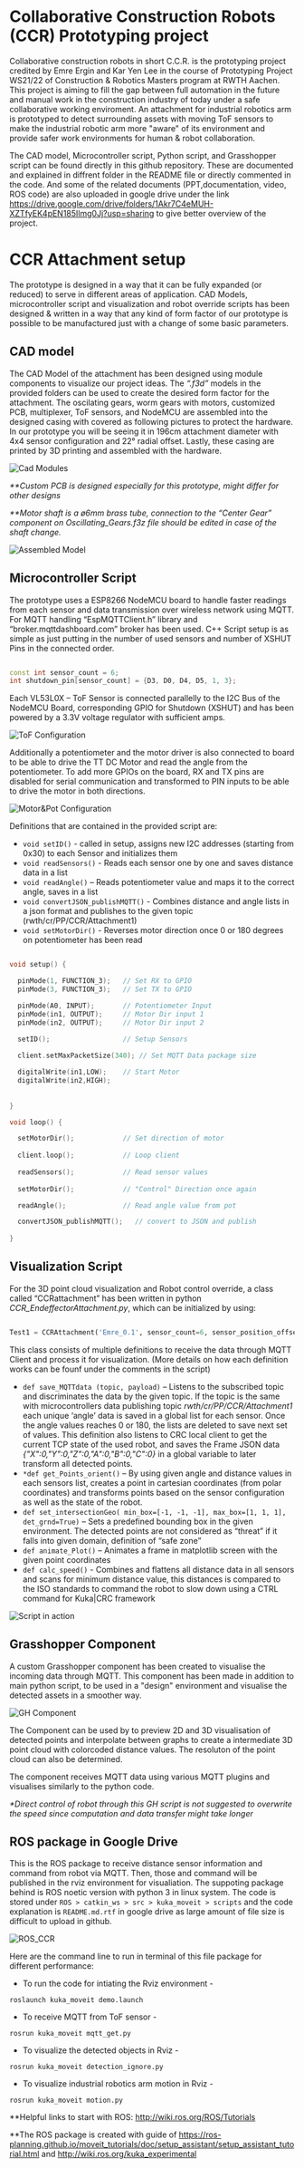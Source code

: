 # Collaborative Construction Robots (CCR) Prototyping project

Collaborative construction robots in short C.C.R. is the prototyping project credited by Emre Ergin and Kar Yen Lee in the course of Prototyping Project WS21/22 of Construction & Robotics Masters program at RWTH Aachen. This project is aiming to fill the gap between full automation in the future and manual work in the construction industry of today under a safe collaborative working enviroment. An attachment for industrial robotics arm is prototyped to detect surrounding assets with moving ToF sensors to make the industrial robotic arm more "aware" of its environment and provide safer work environments for human & robot collaboration. 

The CAD model, Microcontroller script, Python script, and Grasshopper script can be found directly in this github repository. These are documented and explained in diffrent folder in the README file or directly commented in the code. And some of the related documents (PPT,documentation, video, ROS code) are also uploaded in google drive under the link https://drive.google.com/drive/folders/1Akr7C4eMUH-XZTfyEK4pEN185Ilmg0Jj?usp=sharing to give better overview of the project.



# CCR Attachment setup

The prototype is designed in a way that it can be fully expanded (or reduced) to serve in different areas of application. CAD Models, microcontroller script and visualization and robot override scripts has been designed & written in a way that any kind of form factor of our prototype is possible to be manufactured just with a change of some basic parameters.

## CAD model

The CAD Model of the attachment has been designed using module components to visualize our project ideas. The _“.f3d”_ models in the provided folders can be used to create the desired form factor for the attachment. The oscilating gears, worm gears with motors, customized PCB, multiplexer, ToF sensors, and NodeMCU are assembled into the designed casing with covered as following pictures to protect the hardware. In our prototype you will be seeing it in 196cm attachment diameter with 4x4 sensor configuration and 22° radial offset. Lastly, these casing are printed by 3D printing and assembled with the hardware.

![Cad Modules](https://i.imgur.com/UfWhGP3.png)

_**Custom PCB is designed especially for this prototype, might differ for other designs_

_**Motor shaft is a ø6mm brass tube, connection to the “Center Gear” component on Oscillating_Gears.f3z file should be edited in case of the shaft change._

![Assembled Model](https://i.imgur.com/iOuMQkf.png)

## Microcontroller Script

The prototype uses a ESP8266 NodeMCU board to handle faster readings from each sensor and data transmission over wireless network using MQTT. For MQTT handling “EspMQTTClient.h” library and “broker.mqttdashboard.com” broker has been used.  C++ Script setup is as simple as just putting in the number of used sensors and number of XSHUT Pins in the connected order.

```cpp

const int sensor_count = 6;               
int shutdown_pin[sensor_count] = {D3, D0, D4, D5, 1, 3}; 

```
 
Each VL53L0X – ToF Sensor is connected parallelly to the I2C Bus of the NodeMCU Board, corresponding GPIO for Shutdown (XSHUT) and has been powered by a 3.3V voltage regulator with sufficient amps.

![ToF Configuration](https://i.imgur.com/W3QnCzL.png)

Additionally a potentiometer and the motor driver is also connected to board to be able to drive the TT DC Motor and read the angle from the potentiometer. To add more GPIOs on the board, RX and TX pins are disabled for serial communication and transformed to PIN inputs to be able to drive the motor in both directions.

![Motor&Pot Configuration](https://i.imgur.com/rFACMJu.png)

Definitions that are contained in the provided script are:

* `void setID()` - called in setup, assigns new I2C addresses (starting from 0x30) to each Sensor and initializes them
* `void readSensors()` - Reads each sensor one by one and saves distance data in a list
* `void readAngle()` – Reads potentiometer value and maps it to the correct angle, saves in a list
* `void convertJSON_publishMQTT()` - Combines distance and angle lists in a json format and publishes to the given topic (rwth/cr/PP/CCR/Attachment1)  
* `void setMotorDir()` - Reverses motor direction once 0 or 180 degrees on potentiometer has been read

```cpp

void setup() {

  pinMode(1, FUNCTION_3);   // Set RX to GPIO
  pinMode(3, FUNCTION_3);   // Set TX to GPIO

  pinMode(A0, INPUT);       // Potentiometer Input
  pinMode(in1, OUTPUT);     // Motor Dir input 1
  pinMode(in2, OUTPUT);     // Motor Dir input 2

  setID();                  // Setup Sensors    
  
  client.setMaxPacketSize(340); // Set MQTT Data package size

  digitalWrite(in1,LOW);    // Start Motor
  digitalWrite(in2,HIGH);
  
      
}

void loop() { 

  setMotorDir();            // Set direction of motor
  
  client.loop();            // Loop client
 
  readSensors();            // Read sensor values
  
  setMotorDir();            // "Control" Direction once again

  readAngle();              // Read angle value from pot

  convertJSON_publishMQTT();   // convert to JSON and publish
 
}

```

## Visualization Script

For the 3D point cloud visualization and Robot control override, a class called “CCRattachment” has been written in python _CCR_EndeffectorAttachment.py_, which can be initialized by using:

```python

Test1 = CCRAttachment('Emre_0.1', sensor_count=6, sensor_position_offset=22, sensor_divide_half=4)

```


This class consists of multiple definitions to receive the data through MQTT Client and process it for visualization. (More details on how each definition works can be founf under the comments in the script)

* `def save_MQTTdata (topic, payload)` – Listens to the subscribed topic and discriminates the data by the given topic. If the topic is the same with microcontrollers data publishing topic _rwth/cr/PP/CCR/Attachment1_ each unique ‘angle’ data is saved in a global list for each sensor. Once the angle values reaches 0 or 180, the lists are deleted to save next set of values. This definition also listens to CRC local client to get the current TCP state of the used robot, and saves the Frame JSON data _{"X":0,"Y":0,"Z":0,"A":0,"B":0,"C":0}_ in a global variable to later transform all detected points.
* `*def get_Points_orient()` – By using given angle and distance values in each sensors list, creates a point in cartesian coordinates (from polar coordinates) and transforms points based on the sensor configuration as well as the state of the robot.
* `def set_intersectionGeo( min_box=[-1, -1, -1], max_box=[1, 1, 1], det_grnd=True)` – Sets a predefined bounding box in the given environment. The detected points are not considered as “threat” if it falls into given domain, definition of “safe zone”
* `def animate_Plot()` – Animates a frame in matplotlib screen with the given point coordinates
* `def calc_speed()` - Combines and flattens all distance data in all sensors and scans for minimum distance value, this distances is compared to the ISO standards to command the robot to slow down using a CTRL command for Kuka|CRC framework

![Script in action](https://s10.gifyu.com/images/ezgif.com-gif-maker1f5afd07d7718d84.md.gif)

## Grasshopper Component

A custom Grasshopper component has been created to visualise the incoming data through MQTT. This component has been made in addition to main python script, to be used in a "design" environment and visualise the detected assets in a smoother way.

![GH Component](https://i.imgur.com/kAtaxfx.png)

The Component can be used by to preview 2D and 3D visualisation of detected points and interpolate between graphs to create a intermediate 3D point cloud with colorcoded distance values. The resoluton of the point cloud can also be determined.

The component receives MQTT data using various MQTT plugins and visualises similarly to the python code.

_*Direct control of robot through this GH script is not suggested to overwrite the speed since computation and data transfer might take longer_


## ROS package in Google Drive
This is the ROS package to receive distance sensor information and command from robot via MQTT. Then, those and command will be published in the rviz environment for visualiation. The suppoting package behind is ROS noetic version with python 3 in linux system. The code is stored under ` ROS > catkin_ws > src > kuka_moveit > scripts ` and the code explanation is ` README.md.rtf ` in google drive as large amount of file size is difficult to upload in github.

![ROS_CCR](https://user-images.githubusercontent.com/77464658/154495988-a71871a6-ce80-4e53-900d-33b52ce9c519.png)

Here are the command line to run in terminal of this file package for different performance:
* To run the code for intiating the Rviz environment -
```
roslaunch kuka_moveit demo.launch
```

* To receive MQTT from ToF sensor -
```
rosrun kuka_moveit mqtt_get.py
```

* To visualize the detected objects in Rviz -
```
rosrun kuka_moveit detection_ignore.py
```

* To visualize industrial robotics arm motion in Rviz -
```
rosrun kuka_moveit motion.py
```

**Helpful links to start with ROS: http://wiki.ros.org/ROS/Tutorials

**The ROS package is created with guide of https://ros-planning.github.io/moveit_tutorials/doc/setup_assistant/setup_assistant_tutorial.html and http://wiki.ros.org/kuka_experimental

